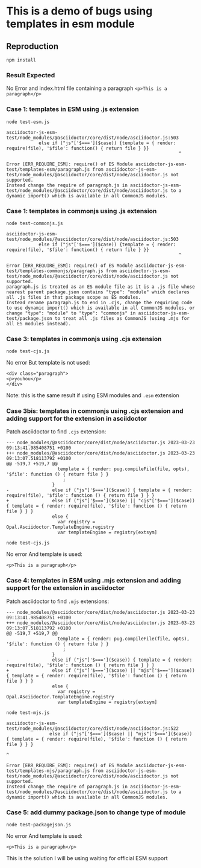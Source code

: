 # This is a demo of bugs using templates in esm module

## Reproduction

```
npm install
```

### Result Expected

No Error and index.html file containing a paragraph `<p>This is a paragraph</p>`


### Case 1: templates in ESM using .js extension


```
node test-esm.js
```

```
asciidoctor-js-esm-test/node_modules/@asciidoctor/core/dist/node/asciidoctor.js:503
            else if ("js"['$===']($case)) {template = { render: require(file), '$file': function() { return file } }}
                                                                ^

Error [ERR_REQUIRE_ESM]: require() of ES Module asciidoctor-js-esm-test/templates-esm/paragraph.js from asciidoctor-js-esm-test/node_modules/@asciidoctor/core/dist/node/asciidoctor.js not supported.
Instead change the require of paragraph.js in asciidoctor-js-esm-test/node_modules/@asciidoctor/core/dist/node/asciidoctor.js to a dynamic import() which is available in all CommonJS modules.
```


### Case 1: templates in commonjs using .js extension

```
node test-commonjs.js
```

```
asciidoctor-js-esm-test/node_modules/@asciidoctor/core/dist/node/asciidoctor.js:503
            else if ("js"['$===']($case)) {template = { render: require(file), '$file': function() { return file } }}
                                                                ^

Error [ERR_REQUIRE_ESM]: require() of ES Module asciidoctor-js-esm-test/templates-commonjs/paragraph.js from asciidoctor-js-esm-test/node_modules/@asciidoctor/core/dist/node/asciidoctor.js not supported.
paragraph.js is treated as an ES module file as it is a .js file whose nearest parent package.json contains "type": "module" which declares all .js files in that package scope as ES modules.
Instead rename paragraph.js to end in .cjs, change the requiring code to use dynamic import() which is available in all CommonJS modules, or change "type": "module" to "type": "commonjs" in asciidoctor-js-esm-test/package.json to treat all .js files as CommonJS (using .mjs for all ES modules instead).
```


### Case 3: templates in commonjs using .cjs extension


```
node test-cjs.js
```

No error But template is not used:

```
<div class="paragraph">
<p>youhou</p>
</div>
```

Note: this is the same result if using ESM modules and `.esm` extension

### Case 3bis: templates in commonjs using .cjs extension and adding support for the extension in asciidoctor

Patch asciidoctor to find `.cjs` extension:

```
--- node_modules/@asciidoctor/core/dist/node/asciidoctor.js	2023-03-23 09:13:41.985408751 +0100
+++ node_modules/@asciidoctor/core/dist/node/asciidoctor.js	2023-03-23 09:13:07.518113792 +0100
@@ -519,7 +519,7 @@
                   template = { render: pug.compileFile(file, opts), '$file': function () { return file } }
                     ;
                 }
-                else if ("js"['$===']($case)) { template = { render: require(file), '$file': function () { return file } } }
+                else if ("js"['$===']($case) || "cjs"['$===']($case)) { template = { render: require(file), '$file': function () { return file } } }
                 else {
                   var registry = Opal.Asciidoctor.TemplateEngine.registry
                   var templateEngine = registry[extsym]

```


```
node test-cjs.js
```

No error And template is used:

```
<p>This is a paragraph</p>
```

### Case 4: templates in ESM using .mjs extension and adding support for the extension in asciidoctor

Patch asciidoctor to find `.mjs` extensions:

```
--- node_modules/@asciidoctor/core/dist/node/asciidoctor.js	2023-03-23 09:13:41.985408751 +0100
+++ node_modules/@asciidoctor/core/dist/node/asciidoctor.js	2023-03-23 09:13:07.518113792 +0100
@@ -519,7 +519,7 @@
                   template = { render: pug.compileFile(file, opts), '$file': function () { return file } }
                     ;
                 }
-                else if ("js"['$===']($case)) { template = { render: require(file), '$file': function () { return file } } }
+                else if ("js"['$===']($case) || "mjs"['$===']($case)) { template = { render: require(file), '$file': function () { return file } } }
                 else {
                   var registry = Opal.Asciidoctor.TemplateEngine.registry
                   var templateEngine = registry[extsym]

```

```
node test-mjs.js
```

```
asciidoctor-js-esm-test/node_modules/@asciidoctor/core/dist/node/asciidoctor.js:522
                else if ("js"['$===']($case) || "mjs"['$===']($case)) { template = { render: require(file), '$file': function () { return file } } }
                                                                                             ^

Error [ERR_REQUIRE_ESM]: require() of ES Module asciidoctor-js-esm-test/templates-mjs/paragraph.js from asciidoctor-js-esm-test/node_modules/@asciidoctor/core/dist/node/asciidoctor.js not supported.
Instead change the require of paragraph.js in asciidoctor-js-esm-test/node_modules/@asciidoctor/core/dist/node/asciidoctor.js to a dynamic import() which is available in all CommonJS modules.
```

### Case 5: add dummy package.json to change type of module

```
node test-packagejson.js
```

No error And template is used:

```
<p>This is a paragraph</p>
```

This is the solution I will be using waiting for official ESM support